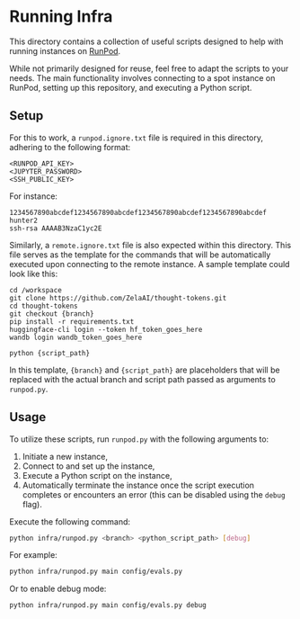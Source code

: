 # Running Infra
This directory contains a collection of useful scripts designed to help with running instances on [RunPod](https://runpod.io).

While not primarily designed for reuse, feel free to adapt the scripts to your needs. The main functionality involves connecting to a spot instance on RunPod, setting up this repository, and executing a Python script.

## Setup

For this to work, a `runpod.ignore.txt` file is required in this directory, adhering to the following format:

```
<RUNPOD_API_KEY>
<JUPYTER_PASSWORD>
<SSH_PUBLIC_KEY>
```

For instance:

```
1234567890abcdef1234567890abcdef1234567890abcdef1234567890abcdef
hunter2
ssh-rsa AAAAB3NzaC1yc2E
```

Similarly, a `remote.ignore.txt` file is also expected within this directory. This file serves as the template for the commands that will be automatically executed upon connecting to the remote instance. A sample template could look like this:

```
cd /workspace
git clone https://github.com/ZelaAI/thought-tokens.git
cd thought-tokens
git checkout {branch}
pip install -r requirements.txt
huggingface-cli login --token hf_token_goes_here
wandb login wandb_token_goes_here

python {script_path}
```

In this template, `{branch}` and `{script_path}` are placeholders that will be replaced with the actual branch and script path passed as arguments to `runpod.py`.

## Usage

To utilize these scripts, run `runpod.py` with the following arguments to:
1. Initiate a new instance,
2. Connect to and set up the instance,
3. Execute a Python script on the instance,
4. Automatically terminate the instance once the script execution completes or encounters an error (this can be disabled using the `debug` flag).

Execute the following command:
```bash
python infra/runpod.py <branch> <python_script_path> [debug]
```

For example:
```bash
python infra/runpod.py main config/evals.py
```

Or to enable debug mode:
```bash
python infra/runpod.py main config/evals.py debug
```